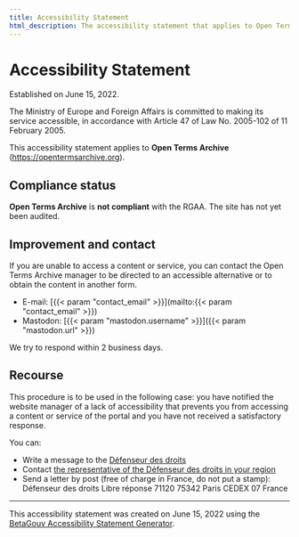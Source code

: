 ```yaml
---
title: Accessibility Statement
html_description: The accessibility statement that applies to Open Terms Archive website.
---
```


# Accessibility Statement

<p class="text--smallcaps mb--3xl">Established on June 15, 2022.</p>

The Ministry of Europe and Foreign Affairs is committed to making its service accessible, in accordance with Article 47 of Law No. 2005-102 of 11 February 2005.

This accessibility statement applies to **Open Terms Archive** (https://opentermsarchive.org).

## Compliance status

**Open Terms Archive** is **not compliant** with the RGAA. The site has not yet been audited.

## Improvement and contact

If you are unable to access a content or service, you can contact the Open Terms Archive manager to be directed to an accessible alternative or to obtain the content in another form.

- E-mail: [{{< param "contact_email" >}}](mailto:{{< param "contact_email" >}})
- Mastodon: [{{< param "mastodon.username" >}}]({{< param "mastodon.url" >}})

We try to respond within 2 business days.

## Recourse

This procedure is to be used in the following case: you have notified the website manager of a lack of accessibility that prevents you from accessing a content or service of the portal and you have not received a satisfactory response.

You can:

- Write a message to the [Défenseur des droits](https://formulaire.defenseurdesdroits.fr/)
- Contact [the representative of the Défenseur des droits in your region](https://www.defenseurdesdroits.fr/saisir/delegues)
- Send a letter by post (free of charge in France, do not put a stamp):
  Défenseur des droits
  Libre réponse 71120 75342 Paris CEDEX 07
  France

---

This accessibility statement was created on June 15, 2022 using the [BetaGouv Accessibility Statement Generator](https://betagouv.github.io/a11y-generateur-declaration/#create).
